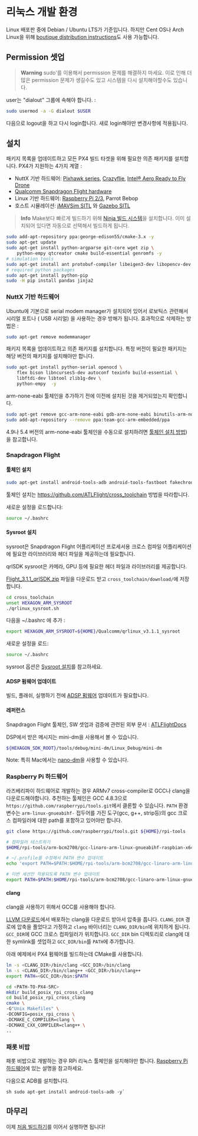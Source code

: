 # 리눅스 개발 환경

Linux 배포판 중에 Debian / Ubuntu LTS가 기준입니다. 하지만 Cent OS나 Arch Linux을 위해 [boutique distribution instructions](../setup/dev_env_linux_boutique.md)도 사용 가능합니다.

## Permission 셋업

> **Warning** sudo'를 이용해서 permission 문제를 해결하지 마세요. 이로 인해 더 많은 permission 문제가 생길수도 있고 시스템을 다시 설치해야할수도 있습니다.

user는 "dialout" 그룹에 속해야 합니다. :

```sh
sudo usermod -a -G dialout $USER
```

다음으로 logout을 하고 다시 login합니다. 새로 login해야만 변경사항에 적용됩니다.

## 설치

패키지 목록을 업데이트하고 모든 PX4 빌드 타겟을 위해 필요한 의존 패키지를 설치합니다. PX4가 지원하는 4가지 계열 :

* NuttX 기반 하드웨어: [Pixhawk series](https://docs.px4.io/en/flight_controller/pixhawk_series.html), [Crazyflie](https://docs.px4.io/en/flight_controller/crazyflie2.html),
  [Intel® Aero Ready to Fly Drone](https://docs.px4.io/en/flight_controller/intel_aero.html)
* [Qualcomm Snapdragon Flight hardware](https://docs.px4.io/en/flight_controller/snapdragon_flight.html)
* Linux 기반 하드웨어: [Raspberry Pi 2/3](https://docs.px4.io/en/flight_controller/raspberry_pi_navio2.html), Parrot Bebop
* 호스트 시뮬레이션: [jMAVSim SITL](../simulation/sitl.md) 와 [Gazebo SITL](../simulation/gazebo.md)

> **Info** Make보다 빠르게 빌드하기 위해 [Ninja 빌드 시스템](../setup/dev_env_linux_boutique.md#ninja-build-system)을 설치합니다. 이미 설치되어 있다면 자동으로 선택해서 빌드하게 됩니다.

```sh
sudo add-apt-repository ppa:george-edison55/cmake-3.x -y
sudo apt-get update
sudo apt-get install python-argparse git-core wget zip \
    python-empy qtcreator cmake build-essential genromfs -y
# simulation tools
sudo apt-get install ant protobuf-compiler libeigen3-dev libopencv-dev openjdk-8-jdk openjdk-8-jre clang-3.5 lldb-3.5 -y
# required python packages
sudo apt-get install python-pip
sudo -H pip install pandas jinja2
```

### NuttX 기반 하드웨어

Ubuntu에 기본으로 serial modem manager가 설치되어 있어서 로보틱스 관련해서 시리얼 포트나 \( USB 시리얼\) 을 사용하는 경우 방해가 됩니다. 효과적으로 삭제하는 방법은 :

```sh
sudo apt-get remove modemmanager
```

패키지 목록을 업데이트하고 의존 패키지를 설치합니다. 특정 버전이 필요한 패키지는 해당 버전의 패키지를 설치해야만 합니다.

```sh
sudo apt-get install python-serial openocd \
    flex bison libncurses5-dev autoconf texinfo build-essential \
    libftdi-dev libtool zlib1g-dev \
    python-empy  -y
```

arm-none-eabi 툴체인을 추가하기 전에 이전에 설치된 것을 제거되었는지 확인합니다.

```sh
sudo apt-get remove gcc-arm-none-eabi gdb-arm-none-eabi binutils-arm-none-eabi gcc-arm-embedded
sudo add-apt-repository --remove ppa:team-gcc-arm-embedded/ppa
```

4.9나 5.4 버전의 arm-none-eabi 툴체인을 수동으로 설치하려면 [툴체인 설치 방법](../setup/dev_env_linux_boutique.md#toolchain-installation))을 참고합니다.

### Snapdragon Flight

#### 툴체인 설치

```sh
sudo apt-get install android-tools-adb android-tools-fastboot fakechroot fakeroot unzip xz-utils wget python python-empy -y
```

툴체인 설치는 https://github.com/ATLFlight/cross_toolchain 방법을 따라합니다.

새로운 설정을 로드합니다:

```sh
source ~/.bashrc
```

#### Sysroot 설치

sysroot은 Snapdragon Flight 어플리케이션 프로세서용 크로스 컴파일 어플리케이션에 필요한 라이브러리와 헤더 파일을 제공하는데 필요합니다.

qrlSDK sysroot은 카메라, GPU 등에 필요한 헤더 파일과 라이브러리를 제공합니다.

[Flight\_3.1.1\_qrlSDK.zip](http://support.intrinsyc.com/attachments/download/690/Flight_3.1.1_qrlSDK.zip) 파일을 다운로드 받고 `cross_toolchain/download/`에 저장합니다.

```sh
cd cross_toolchain
unset HEXAGON_ARM_SYSROOT
./qrlinux_sysroot.sh
```

다음을 ~/.bashrc 에 추가 :

```sh
export HEXAGON_ARM_SYSROOT=${HOME}/Qualcomm/qrlinux_v3.1.1_sysroot
```

새로운 설정을 로드:

```sh
source ~/.bashrc
```

sysroot 옵션은 [Sysroot 설치](https://github.com/ATLFlight/cross_toolchain/blob/sdk3/README.md#sysroot-installation)를 참고하세요.

#### ADSP 펌웨어 업데이트

빌드, 플래쉬, 실행하기 전에 [ADSP 펌웨어](https://docs.px4.io/en/flight_controller/snapdragon_flight_advanced.html#updating-the-adsp-firmware) 업데이트가 필요합니다.

#### 레퍼런스

Snapdragon Flight 툴체인, SW 셋업과 검증에 관련된 외부 문서 :
[ATLFlightDocs](https://github.com/ATLFlight/ATLFlightDocs/blob/master/README.md)

DSP에서 받은 메시지는 mini-dm을 사용해서 볼 수 있습니다.

```sh
${HEXAGON_SDK_ROOT}/tools/debug/mini-dm/Linux_Debug/mini-dm
```

Note: 특히 Mac에서는 [nano-dm](https://github.com/kevinmehall/nano-dm)을 사용할 수 있습니다.

### Raspberry Pi 하드웨어

라즈베리파이 하드웨어로 개발하는 경우 ARMv7 cross-compiler로 GCC나 clang을 다운로드해야합니다.
추천하는 툴체인은 GCC 4.8.3으로 `https://github.com/raspberrypi/tools.git`에서 클론할 수 있습니다.
`PATH` 환경 변수는 `arm-linux-gnueabihf-` 접두어를 가진 도구(gcc, g++, strip등)의 gcc 크로스 컴파일러에 대한 path를 포함하고 있어야만 합니다.

```sh
git clone https://github.com/raspberrypi/tools.git ${HOME}/rpi-tools

# 컴파일러 테스트하기
$HOME/rpi-tools/arm-bcm2708/gcc-linaro-arm-linux-gnueabihf-raspbian-x64/bin/arm-linux-gnueabihf-gcc -v

# ~/.profile를 수정해서 PATH 변수 업데이트
echo 'export PATH=$PATH:$HOME/rpi-tools/arm-bcm2708/gcc-linaro-arm-linux-gnueabihf-raspbian-x64/bin' >> ~/.profile

# 이번 세션만 적용되도록 PATH 변수 업데이트
export PATH=$PATH:$HOME/rpi-tools/arm-bcm2708/gcc-linaro-arm-linux-gnueabihf-raspbian-x64/bin
```

#### clang

clang을 사용하기 위해서 GCC를 사용해야 합니다.

[LLVM 다운로드](http://releases.llvm.org/download.html)에서 배포하는 clang을 다운로드 받아서 압축을 풉니다. `CLANG_DIR` 경로에 압축을 풀었다고 가정하고 `clang` 바이너리는 `CLANG_DIR/bin`에 위치하게 됩니다. `GCC_DIR`에 GCC 크로스 컴파일러가 위치합니다. `GCC_DIR` bin 디렉토리로 clang에 대한 symlink를 셋업하고 `GCC_DIR/bin`를 `PATH`에 추가합니다.

아래 예제에서 PX4 펌웨어를 빌드하는데 CMake를 사용합니다.
```sh
ln -s <CLANG_DIR>/bin/clang <GCC_DIR>/bin/clang
ln -s <CLANG_DIR>/bin/clang++ <GCC_DIR>/bin/clang++
export PATH=<GCC_DIR>/bin:$PATH

cd <PATH-TO-PX4-SRC>
mkdir build_posix_rpi_cross_clang
cd build_posix_rpi_cross_clang
cmake \
-G"Unix Makefiles" \
-DCONFIG=posix_rpi_cross \
-DCMAKE_C_COMPILER=clang \
-DCMAKE_CXX_COMPILER=clang++ \
..

```

### 패롯 비밥

패롯 비밥으로 개발하는 경우 RPi 리눅스 툴체인을 설치해야만 합니다. [Raspberry Pi 하드웨어](https://docs.px4.io/en/flight_controller/raspberry_pi_navio2.html)에 있는 설명을 참고하세요.

다음으로 ADB를 설치합니다.

``sh
sudo apt-get install android-tools-adb -y` ``

## 마무리

이제 [처음 빌드하기](../setup/building_px4.md)를 이어서 실행하면 됩니다!
